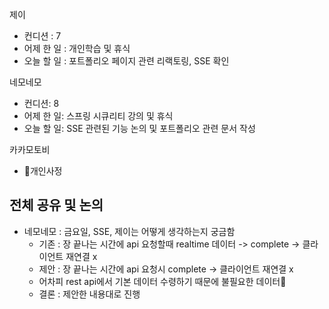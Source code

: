 
제이
- 컨디션 : 7
- 어제 한 일 : 개인학습 및 휴식 
- 오늘 할 일 : 포트폴리오 페이지 관련 리랙토링, SSE 확인

네모네모
- 컨디션: 8
- 어제 한 일: 스프링 시큐리티 강의 및 휴식
- 오늘 할 일: SSE 관련된 기능 논의 및 포트폴리오 관련 문서 작성

카카모토비
- 개인사정

## 전체 공유 및 논의
- 네모네모 : 금요일, SSE, 제이는 어떻게 생각하는지 궁금함
	- 기존 : 장 끝나는 시간에 api 요청할때 realtime 데이터 -> complete -> 클라이언트 재연결 x
	- 제안 : 장 끝나는 시간에 api 요청시 complete -> 클라이언트 재연결 x
	- 어차피 rest api에서 기본 데이터 수령하기 때문에 불필요한 데이터
	- 결론 : 제안한 내용대로 진행
